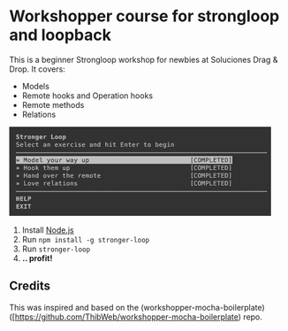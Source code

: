 Workshopper course for strongloop and loopback
==========

This is a beginner Strongloop workshop for newbies at Soluciones Drag & Drop. It covers:

* Models
* Remote hooks and Operation hooks
* Remote methods
* Relations

![Screenshot](screenshot.png)

1. Install [Node.js](http://nodejs.org/)
2. Run `npm install -g stronger-loop`
3. Run `stronger-loop`
4. **.. profit!**

## Credits
This was inspired and based on the (workshopper-mocha-boilerplate)([https://github.com/ThibWeb/workshopper-mocha-boilerplate) repo.
